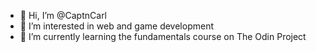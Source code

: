 - 👋 Hi, I’m @CaptnCarl
- 👀 I’m interested in web and game development
- 🌱 I’m currently learning the fundamentals course on The Odin Project


<!---
CaptnCarl/CaptnCarl is a ✨ special ✨ repository because its `README.md` (this file) appears on your GitHub profile.
You can click the Preview link to take a look at your changes.
--->
